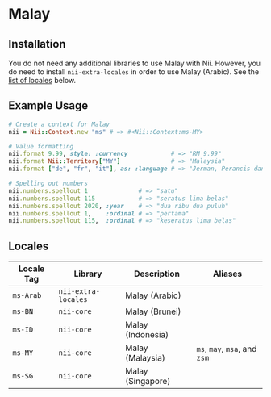 <!-- This file has been generated. Source: languages/_template.md.erb -->

# Malay

## Installation

You do not need any additional libraries to use Malay with Nii.
However, you do need to install `nii-extra-locales` in order to use Malay (Arabic).
See the [list of locales](#locales) below.

## Example Usage

``` ruby
# Create a context for Malay
nii = Nii::Context.new "ms" # => #<Nii::Context:ms-MY>

# Value formatting
nii.format 9.99, style: :currency            # => "RM 9.99"
nii.format Nii::Territory["MY"]              # => "Malaysia"
nii.format ["de", "fr", "it"], as: :language # => "Jerman, Perancis dan Itali"

# Spelling out numbers
nii.numbers.spellout 1              # => "satu"
nii.numbers.spellout 115            # => "seratus lima belas"
nii.numbers.spellout 2020, :year    # => "dua ribu dua puluh"
nii.numbers.spellout 1,    :ordinal # => "pertama"
nii.numbers.spellout 115,  :ordinal # => "keseratus lima belas"
```


## Locales

<table>
  <thead>
    <tr>
      <th>Locale Tag</th>
      <th>Library</th>
      <th>Description</th>
      <th>Aliases</th>
    </tr>
  </thead>
  <tbody>
    <tr>
      <td><code>ms-Arab</code></td>
      <td><code>nii-extra-locales</code></td>
      <td>Malay (Arabic)</td>
      <td></td>
    </tr>
    <tr>
      <td><code>ms-BN</code></td>
      <td><code>nii-core</code></td>
      <td>Malay (Brunei)</td>
      <td></td>
    </tr>
    <tr>
      <td><code>ms-ID</code></td>
      <td><code>nii-core</code></td>
      <td>Malay (Indonesia)</td>
      <td></td>
    </tr>
    <tr>
      <td><code>ms-MY</code></td>
      <td><code>nii-core</code></td>
      <td>Malay (Malaysia)</td>
      <td><code>ms</code>, <code>may</code>, <code>msa</code>, and <code>zsm</code></td>
    </tr>
    <tr>
      <td><code>ms-SG</code></td>
      <td><code>nii-core</code></td>
      <td>Malay (Singapore)</td>
      <td></td>
    </tr>
  </tbody>
</table>


